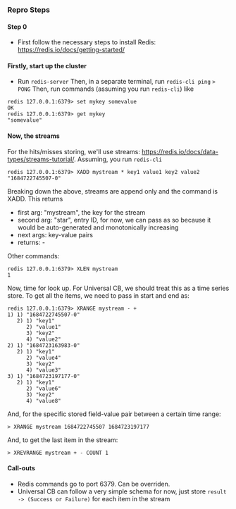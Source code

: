### Repro Steps

#### Step 0
* First follow the necessary steps to install Redis: https://redis.io/docs/getting-started/

#### Firstly, start up the cluster
* Run `redis-server`
Then, in a separate terminal, run
`redis-cli ping`
`> PONG`
Then, run commands (assuming you run `redis-cli`) like
```
redis 127.0.0.1:6379> set mykey somevalue
OK
redis 127.0.0.1:6379> get mykey
"somevalue"
```

#### Now, the streams
For the hits/misses storing, we'll use streams: https://redis.io/docs/data-types/streams-tutorial/. Assuming, you run `redis-cli`
```
redis 127.0.0.1:6379> XADD mystream * key1 value1 key2 value2
"1684722745507-0"
```
Breaking down the above, streams are append only and the command is XADD. This returns
* first arg: "mystream", the key for the stream
* second arg: "star", entry ID, for now, we can pass as so because it would be auto-generated and monotonically increasing
* next args: key-value pairs
* returns: <millisecondsTime>-<sequenceNumber>

Other commands:
```
redis 127.0.0.1:6379> XLEN mystream
1
```

Now, time for look up. For Universal CB, we should treat this as a time series store. To get all the items, we need to pass in start and end as:
```
redis 127.0.0.1:6379> XRANGE mystream - +
1) 1) "1684722745507-0"
   2) 1) "key1"
      2) "value1"
      3) "key2"
      4) "value2"
2) 1) "1684723163983-0"
   2) 1) "key1"
      2) "value4"
      3) "key2"
      4) "value3"
3) 1) "1684723197177-0"
   2) 1) "key1"
      2) "value6"
      3) "key2"
      4) "value8"
```

And, for the specific stored field-value pair between a certain time range:
```
> XRANGE mystream 1684722745507 1684723197177
```
  
And, to get the last item in the stream:
```
> XREVRANGE mystream + - COUNT 1
```

#### Call-outs
* Redis commands go to port 6379. Can be overriden. 
* Universal CB can follow a very simple schema for now, just store `result -> (Success or Failure)` for each item in the stream
